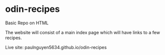 # odin-recipes
Basic Repo on HTML

The website will consist of a main index page which will have links to a few recipes.

Live site: paulnguyen5634.github.io/odin-recipes